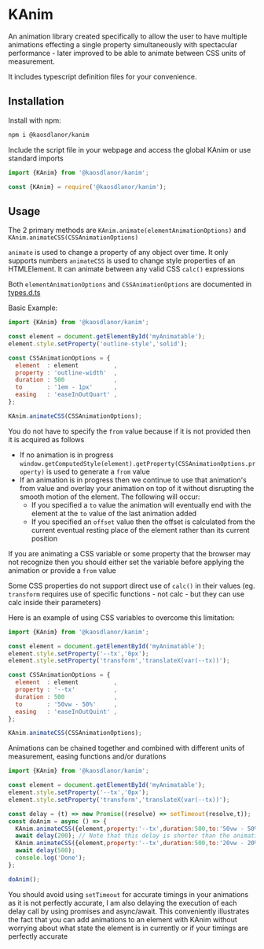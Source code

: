 # KAnim

An animation library created specifically to allow the user to have multiple animations effecting a single property simultaneously with spectacular performance - later improved to be able to animate between CSS units of measurement.

It includes typescript definition files for your convenience.

## Installation

Install with npm:

```bash
npm i @kaosdlanor/kanim
```

Include the script file in your webpage and access the global KAnim or use standard imports
```javascript
import {KAnim} from '@kaosdlanor/kanim';
```
```javascript
const {KAnim} = require('@kaosdlanor/kanim');
```

## Usage

The 2 primary methods are ```KAnim.animate(elementAnimationOptions)``` and ```KAnim.animateCSS(CSSAnimationOptions)```

```animate``` is used to change a property of any object over time. It only supports numbers
```animateCSS``` is used to change style properties of an HTMLElement. It can animate between any valid CSS ```calc()``` expressions

Both ```elementAnimationOptions``` and ```CSSAnimationOptions``` are documented in [types.d.ts](./dist/lib/types.d.ts)

Basic Example:
```javascript
import {KAnim} from '@kaosdlanor/kanim';

const element = document.getElementById('myAnimatable');
element.style.setProperty('outline-style','solid');

const CSSAnimationOptions = {
  element  : element          ,
  property : 'outline-width'  ,
  duration : 500              ,
  to       : '1em - 1px'      ,
  easing   : 'easeInOutQuart' ,
};

KAnim.animateCSS(CSSAnimationOptions);
```
You do not have to specify the ```from``` value because if it is not provided then it is acquired as follows
 - If no animation is in progress ```window.getComputedStyle(element).getProperty(CSSAnimationOptions.property)``` is used to generate a ```from``` value
 - If an animation is in progress then we continue to use that animation's from value and overlay your animation on top of it without disrupting the smooth motion of the element. The following will occur:
   - If you specified a ```to``` value the animation will eventually end with the element at the ```to``` value of the last animation added
   - If you specified an ```offset``` value then the offset is calculated from the current eventual resting place of the element rather than its current position

If you are animating a CSS variable or some property that the browser may not recognize then you should either set the variable before applying the animation or provide a ```from``` value

Some CSS properties do not support direct use of ```calc()``` in their values (eg. ```transform``` requires use of specific functions - not calc - but they can use calc inside their parameters)

Here is an example of using CSS variables to overcome this limitation:
```javascript
import {KAnim} from '@kaosdlanor/kanim';

const element = document.getElementById('myAnimatable');
element.style.setProperty('--tx','0px');
element.style.setProperty('transform','translateX(var(--tx))');

const CSSAnimationOptions = {
  element  : element          ,
  property : '--tx'           ,
  duration : 500              ,
  to       : '50vw - 50%'     ,
  easing   : 'easeInOutQuint' ,
};

KAnim.animateCSS(CSSAnimationOptions);
```


Animations can be chained together and combined with different units of measurement, easing functions and/or durations
```javascript
import {KAnim} from '@kaosdlanor/kanim';

const element = document.getElementById('myAnimatable');
element.style.setProperty('--tx','0px');
element.style.setProperty('transform','translateX(var(--tx))');

const delay = (t) => new Promise((resolve) => setTimeout(resolve,t));
const doAnim = async () => {
  KAnim.animateCSS({element,property:'--tx',duration:500,to:'50vw - 50%',easing:'easeInOutQuint'});
  await delay(200); // Note that this delay is shorter than the animation duration
  KAnim.animateCSS({element,property:'--tx',duration:500,to:'20vw - 20%',easing:'easeInOutQuint'});
  await delay(500);
  console.log('Done');
};

doAnim();
```
You should avoid using ```setTimeout``` for accurate timings in your animations as it is not perfectly accurate, I am also delaying the execution of each delay call by using promises and async/await. This conveniently illustrates the fact that you can add animations to an element with KAnim without worrying about what state the element is in currently or if your timings are perfectly accurate